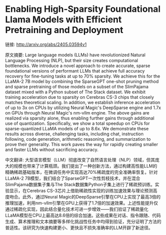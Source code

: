 # Enabling High-Sparsity Foundational Llama Models with Efficient Pretraining and Deployment

链接: http://arxiv.org/abs/2405.03594v1

原文摘要:
Large language models (LLMs) have revolutionized Natural Language Processing
(NLP), but their size creates computational bottlenecks. We introduce a novel
approach to create accurate, sparse foundational versions of performant LLMs
that achieve full accuracy recovery for fine-tuning tasks at up to 70%
sparsity. We achieve this for the LLaMA-2 7B model by combining the SparseGPT
one-shot pruning method and sparse pretraining of those models on a subset of
the SlimPajama dataset mixed with a Python subset of The Stack dataset. We
exhibit training acceleration due to sparsity on Cerebras CS-3 chips that
closely matches theoretical scaling. In addition, we establish inference
acceleration of up to 3x on CPUs by utilizing Neural Magic's DeepSparse engine
and 1.7x on GPUs through Neural Magic's nm-vllm engine. The above gains are
realized via sparsity alone, thus enabling further gains through additional use
of quantization. Specifically, we show a total speedup on CPUs for
sparse-quantized LLaMA models of up to 8.6x. We demonstrate these results
across diverse, challenging tasks, including chat, instruction following, code
generation, arithmetic reasoning, and summarization to prove their generality.
This work paves the way for rapidly creating smaller and faster LLMs without
sacrificing accuracy.

中文翻译:
大型语言模型（LLM）彻底改变了自然语言处理（NLP）领域，但其庞大的规模也带来了计算瓶颈。我们提出了一种创新方法，通过构建高性能LLM的精确稀疏基础版本，在微调任务中实现高达70%稀疏度的完全准确率恢复。针对LLaMA-2 7B模型，我们结合了SparseGPT一次性剪枝技术，并在混合SlimPajama数据集子集与The Stack数据集Python子集上进行了稀疏预训练。实验显示，在Cerebras CS-3芯片上借助稀疏性实现的训练加速效果与理论预测高度吻合。此外，通过Neural Magic的DeepSparse引擎在CPU上实现了最高3倍的推理加速，利用nm-vllm引擎在GPU上获得了1.7倍的加速效果。上述性能提升仅通过稀疏化实现，因此结合量化技术可进一步增效——我们验证了稀疏量化LLaMA模型在CPU上最高达8.6倍的综合加速。这些成果在对话、指令跟随、代码生成、算术推理和文本摘要等多样化挑战性任务中均得到验证，充分证明了方法的普适性。该研究为快速构建更小、更快且不损失准确率的LLM开辟了新途径。
